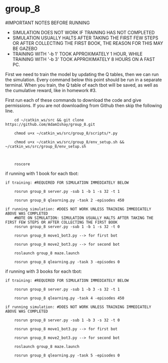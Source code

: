 # group_8

#IMPORTANT NOTES BEFORE RUNNING
- SIMULATION DOES NOT WORK IF TRAINING HAS NOT COMPLETED
- SIMULATION USUALLY HALTS AFTER TAKING THE FIRST FEW STEPS OR AFTER COLLECTING THE FIRST BOOK, THE REASON FOR THIS MAY BE GAZEBO
- TRAINING WITH '-b 1' TOOK APPROXIMATELY 1 HOUR, WHILE TRAINING WITH '-b 3' TOOK APPROXIMATELY 8 HOURS ON A FAST PC.



First we need to train the model by updating the Q tables, then we can run the simulation. 
Every command below this point should be run in a separate terminal. When you train, the Q table of each tbot will be saved, as well as the cumulative reward, like in homework #3.

First run each of these commands to download the code and give permissions. If you are not downloading from Github then skip the following line.

		cd ~/catkin_ws/src && git clone https://github.com/AdamIshay/group_8.git

		chmod u+x ~/catkin_ws/src/group_8/scripts/*.py

		chmod u+x ~/catkin_ws/src/group_8/env_setup.sh && ~/catkin_ws/src/group_8/env_setup.sh



		roscore



if running with 1 book for each tbot:

	
	if training: #REQUIRED FOR SIMULATION IMMEDIATELY BELOW

		rosrun group_8 server.py -sub 1 -b 1 -s 32 -t 1

		rosrun group_8 qlearning.py -task 2 -episodes 450

	if running simulation: #DOES NOT WORK UNLESS TRAINING IMMEDIATELY ABOVE WAS COMPLETED
		#NOTE ON SIMULATION: SIMULATION USUALLY HALTS AFTER TAKING THE FIRST FEW STEPS OR AFTER COLLECTING THE FIRST BOOK
		rosrun group_8 server.py -sub 1 -b 1 -s 32 -t 0

		rosrun group_8 move1_bot3.py --> for first bot

		rosrun group_8 move2_bot3.py --> for second bot
		
		roslaunch group_8 maze.launch

		rosrun group_8 qlearning.py -task 3 -episodes 0

if running with 3 books for each tbot:
	

	if training: #REQUIRED FOR SIMULATION IMMEDIATELY BELOW

		rosrun group_8 server.py -sub 1 -b 3 -s 32 -t 1
	
		rosrun group_8 qlearning.py -task 4 -episodes 450

	if running simulation: #DOES NOT WORK UNLESS TRAINING IMMEDIATELY ABOVE WAS COMPLETED

		rosrun group_8 server.py -sub 1 -b 3 -s 32 -t 0

		rosrun group_8 move1_bot3.py --> for first bot

		rosrun group_8 move2_bot3.py --> for second bot
		
		roslaunch group_8 maze.launch

		rosrun group_8 qlearning.py -task 5 -episodes 0



